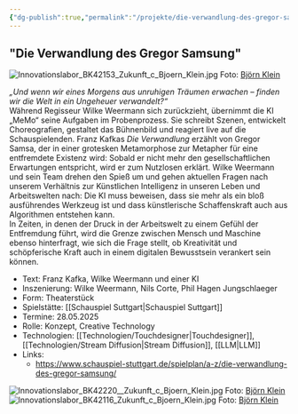```yaml
---
{"dg-publish":true,"permalink":"/projekte/die-verwandlung-des-gregor-samsung-wilke-weemann-schauspiel-stuttgart/"}
---
```


## "Die Verwandlung des Gregor Samsung"

![Innovationslabor_BK42153_Zukunft_c_Bjoern_Klein.jpg](/img/user/Attachments/Innovationslabor_BK42153_Zukunft_c_Bjoern_Klein.jpg)
Foto: [Björn Klein](https://www.bjoernklein.de)

_„Und wenn wir eines Morgens aus unruhigen Träumen erwachen – finden wir die Welt in ein Ungeheuer verwandelt?“_  
Während Regisseur Wilke Weermann sich zurückzieht, übernimmt die KI „MeMo“ seine Aufgaben im Probenprozess. Sie schreibt Szenen, entwickelt Choreografien, gestaltet das Bühnenbild und reagiert live auf die Schauspielenden. Franz Kafkas _Die Verwandlung_ erzählt von Gregor Samsa, der in einer grotesken Metamorphose zur Metapher für eine entfremdete Existenz wird: Sobald er nicht mehr den gesellschaft­lichen Erwartungen entspricht, wird er zum Nutzlosen erklärt. Wilke Weermann und sein Team drehen den Spieß um und gehen aktuellen Fragen nach unserem Verhältnis zur Künstlichen Intelligenz in unseren Leben und Arbeitswelten nach: Die KI muss beweisen, dass sie mehr als ein bloß ausführendes Werkzeug ist und dass künstlerische Schaffenskraft auch aus Algorithmen entstehen kann.  
In Zeiten, in denen der Druck in der Arbeitswelt zu einem Gefühl der Entfremdung führt, wird die Grenze zwischen Mensch und Maschine ebenso hinterfragt, wie sich die Frage stellt, ob Kreativität und schöpferische Kraft auch in einem digitalen Bewusstsein verankert sein können.

- Text: Franz Kafka, Wilke Weermann und einer KI
- Inszenierung: Wilke Weermann, Nils Corte, Phil Hagen Jungschlaeger
- Form: Theaterstück
- Spielstätte: [[Schauspiel Suttgart\|Schauspiel Suttgart]]
- Termine: 28.05.2025
- Rolle: Konzept, Creative Technology
- Technologien: [[Technologien/Touchdesigner\|Touchdesigner]], [[Technologien/Stream Diffusion\|Stream Diffusion]], [[LLM\|LLM]]
- Links: 
	- https://www.schauspiel-stuttgart.de/spielplan/a-z/die-verwandlung-des-gregor-samsung/

![Innovationslabor_BK42220__Zukunft_c_Bjoern_Klein.jpg](/img/user/Attachments/Innovationslabor_BK42220__Zukunft_c_Bjoern_Klein.jpg)
Foto: [Björn Klein](https://www.bjoernklein.de)
![Innovationslabor_BK42116_Zukunft_c_Bjoern_Klein.jpg](/img/user/Attachments/Innovationslabor_BK42116_Zukunft_c_Bjoern_Klein.jpg)
Foto: [Björn Klein](https://www.bjoernklein.de)